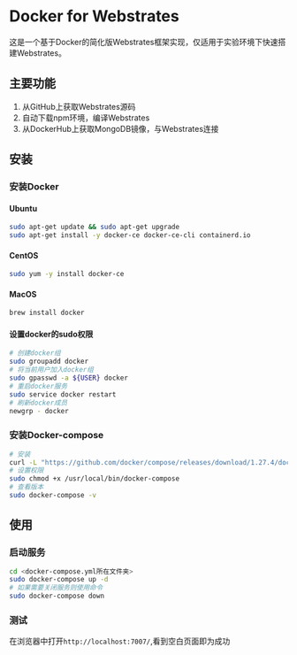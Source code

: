# Docker for Webstrates

这是一个基于Docker的简化版Webstrates框架实现，仅适用于实验环境下快速搭建Webstrates。

## 主要功能
1. 从GitHub上获取Webstrates源码
2. 自动下载npm环境，编译Webstrates
3. 从DockerHub上获取MongoDB镜像，与Webstrates连接

## 安装

### 安装Docker

#### Ubuntu
```bash
sudo apt-get update && sudo apt-get upgrade
sudo apt-get install -y docker-ce docker-ce-cli containerd.io
```

#### CentOS
```bash
sudo yum -y install docker-ce
```

#### MacOS
```bash
brew install docker
```

#### 设置docker的sudo权限
```bash
# 创建docker组
sudo groupadd docker
# 将当前用户加入docker组
sudo gpasswd -a ${USER} docker
# 重启docker服务
sudo service docker restart
# 刷新docker成员
newgrp - docker
```

### 安装Docker-compose
```bash
# 安装
curl -L "https://github.com/docker/compose/releases/download/1.27.4/docker-compose-$(uname -s)-$(uname -m)" -o /usr/local/bin/docker-compose
# 设置权限
sudo chmod +x /usr/local/bin/docker-compose
# 查看版本
sudo docker-compose -v
```

## 使用

### 启动服务
```bash
cd <docker-compose.yml所在文件夹>
sudo docker-compose up -d
# 如果需要关闭服务则使用命令
sudo docker-compose down
```

### 测试
在浏览器中打开```http://localhost:7007/```,看到空白页面即为成功
